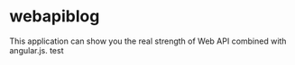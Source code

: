 webapiblog
==========
This application can show you the real strength of Web API combined with angular.js.
test